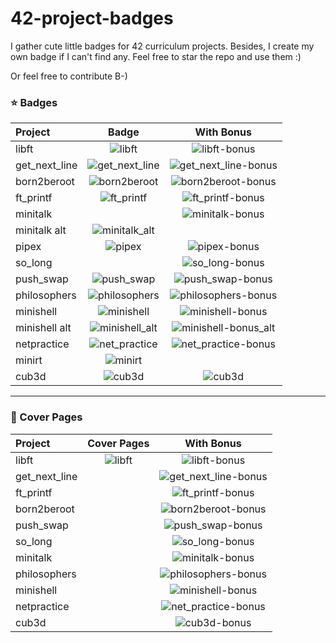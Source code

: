# 42-project-badges
I gather cute little badges for 42 curriculum projects. Besides, I create my own badge if I can't find any. Feel free to star the repo and use them :)

Or feel free to contribute B-)


### ⭐ Badges

| Project       |                    Badge                     |                        With Bonus                        |
| :------------ | :------------------------------------------: | :------------------------------------------------------: |
| libft         |         ![libft](./badges/libft.png)         |         ![libft-bonus](./badges/libft-bonus.png)         |
| get_next_line | ![get_next_line](./badges/get_next_line.png) | ![get_next_line-bonus](./badges/get_next_line-bonus.png) |
| born2beroot   |   ![born2beroot](./badges/born2beroot.png)   |   ![born2beroot-bonus](./badges/born2beroot-bonus.png)   |
| ft_printf     |     ![ft_printf](./badges/ft_printf.png)     |     ![ft_printf-bonus](./badges/ft_printf-bonus.png)     |
| minitalk      |                                              |      ![minitalk-bonus](./badges/minitalk-bonus.png)      |
| minitalk alt  |  ![minitalk_alt](./badges/minitalk_alt.png)  |                                                          |
| pipex         |      ![pipex](./badges/pipex_frame.png)      |         ![pipex-bonus](./badges/pipex-bonus.png)         |
| so_long       |                                              |       ![so_long-bonus](./badges/so_long-bonus.png)       |
| push_swap     |     ![push_swap](./badges/push_swap.png)     |     ![push_swap-bonus](./badges/push_swap-bonus.png)     |
| philosophers  |  ![philosophers](./badges/philosophers.png)  |  ![philosophers-bonus](./badges/philosophers-bonus.png)  |
| minishell     |     ![minishell](./badges/minishell.png)     |     ![minishell-bonus](./badges/minishell-bonus.png)     |
| minishell alt | ![minishell_alt](./badges/minishell_alt.png) | ![minishell-bonus_alt](./badges/minishell-bonus_alt.png) |
| netpractice   |  ![net_practice](./badges/net_practice.png)  |  ![net_practice-bonus](./badges/net_practice-bonus.png)  |
| minirt        |        ![minirt](./badges/minirt.png)        |                                                          |
| cub3d         |         ![cub3d](./badges/cub3d.png)         |            ![cub3d](./badges/cub3d-bonus.png)            |

---

### 🌠 Cover Pages

| Project       |            Cover Pages             |                           With Bonus                           |
| :------------ | :--------------------------------: | :------------------------------------------------------------: |
| libft         | ![libft](./covers/cover-libft.png) |         ![libft-bonus](./covers/cover-libft-bonus.png)         |
| get_next_line |                                    | ![get_next_line-bonus](./covers/cover-get_next_line-bonus.png) |
| ft_printf     |                                    |     ![ft_printf-bonus](./covers/cover-ft_printf-bonus.png)     |
| born2beroot   |                                    |   ![born2beroot-bonus](./covers/cover-born2beroot-bonus.png)   |
| push_swap     |                                    |     ![push_swap-bonus](./covers/cover-push_swap-bonus.png)     |
| so_long       |                                    |       ![so_long-bonus](./covers/cover-so_long-bonus.png)       |
| minitalk      |                                    |      ![minitalk-bonus](./covers/cover-minitalk-bonus.png)      |
| philosophers  |                                    |  ![philosophers-bonus](./covers/cover-philosophers-bonus.png)  |
| minishell     |                                    |     ![minishell-bonus](./covers/cover-minishell-bonus.png)     |
| netpractice   |                                    |  ![net_practice-bonus](./covers/cover-net_practice-bonus.png)  |
| cub3d         |                                    |         ![cub3d-bonus](./covers/cover-cub3d-bonus.png)         |
